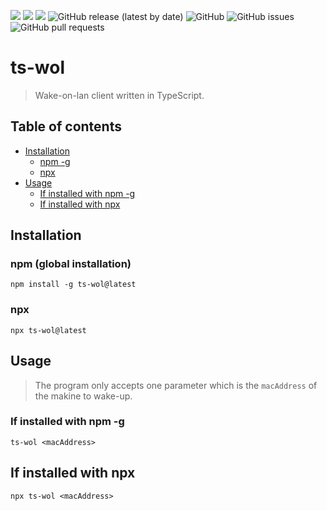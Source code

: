 ![](https://img.shields.io/badge/platform-Windows-blue)
![](https://img.shields.io/badge/platform-Ubuntu-orange)
![](https://img.shields.io/badge/node-16.x.x-green)
![GitHub release (latest by date)](https://img.shields.io/github/v/release/Fraccs/ts-wol)
![GitHub](https://img.shields.io/github/license/Fraccs/ts-wol)
![GitHub issues](https://img.shields.io/github/issues/Fraccs/ts-wol)
![GitHub pull requests](https://img.shields.io/github/issues-pr/Fraccs/ts-wol)

# ts-wol

> Wake-on-lan client written in TypeScript.

## Table of contents

- [Installation](#installation)
    - [npm -g](#npm-global-installation)
    - [npx](#npx)
- [Usage](#usage)
    - [If installed with npm -g](#if-installed-with-npm--g)
    - [If installed with npx](#if-installed-with-npx)

## Installation

### npm (global installation)

```
npm install -g ts-wol@latest
```

### npx

```
npx ts-wol@latest
```

## Usage

> The program only accepts one parameter which is the `macAddress` of the makine to wake-up.

### If installed with npm -g

```
ts-wol <macAddress>
```

## If installed with npx

```
npx ts-wol <macAddress>
```
